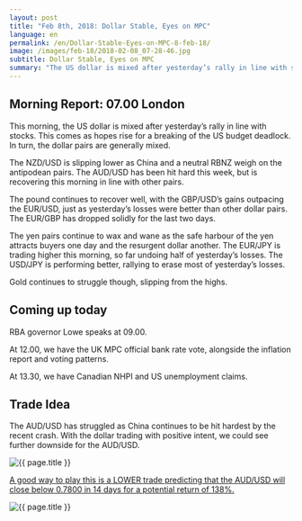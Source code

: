 ```yaml
---
layout: post
title: "Feb 8th, 2018: Dollar Stable, Eyes on MPC"
language: en
permalink: /en/Dollar-Stable-Eyes-on-MPC-8-feb-18/
image: /images/feb-18/2018-02-08_07-28-46.jpg
subtitle: Dollar Stable, Eyes on MPC
summary: "The US dollar is mixed after yesterday’s rally in line with stocks. This comes as hopes rise for a breaking of the US budget deadlock. In turn, the dollar pairs are generally mixed"
---
```

## Morning Report: 07.00 London

This morning, the US dollar is mixed after yesterday’s rally in line with stocks. This comes as hopes rise for a breaking of the US budget deadlock. In turn, the dollar pairs are generally mixed. 

The NZD/USD is slipping lower as China and a neutral RBNZ weigh on the antipodean pairs. The AUD/USD has been hit hard this week, but is recovering this morning in line with other pairs.

The pound continues to recover well, with the GBP/USD’s gains outpacing the EUR/USD, just as yesterday’s losses were better than other dollar pairs. The EUR/GBP has dropped solidly for the last two days. 

The yen pairs continue to wax and wane as the safe harbour of the yen attracts buyers one day and the resurgent dollar another. The EUR/JPY is trading higher this morning, so far undoing half of yesterday’s losses. The USD/JPY is performing better, rallying to erase most of yesterday’s losses. 

Gold continues to struggle though, slipping from the highs. 

## Coming up today 

RBA governor Lowe speaks at 09.00. 

At 12.00, we have the UK MPC official bank rate vote, alongside the inflation report and voting patterns. 

At 13.30, we have Canadian NHPI and US unemployment claims. 

## Trade Idea

The AUD/USD has struggled as China continues to be hit hardest by the recent crash. With the dollar trading with positive intent, we could see further downside for the AUD/USD.

<img class="post-image" src="{{ site.url }}/images/feb-18/2018-02-08_07-28-46.jpg" alt="{{ page.title }}" title="{{ page.title }}">

<a href="%LINK%%?currency=GBP&market=forex&underlying=frxAUDUSD&formname=higherlower&duration_amount=14&duration_units=d&amount=10&amount_type=payout&expiry_type=duration&barrier=0.7800" target="_blank">A good way to play this is a LOWER trade predicting that the AUD/USD will close below 0.7800 in 14 days for a potential return of 138%.</a>

<img class="post-image" src="{{ site.url }}/images/feb-18/2018-02-08_07-36-00.jpg" alt="{{ page.title }}" title="{{ page.title }}">
